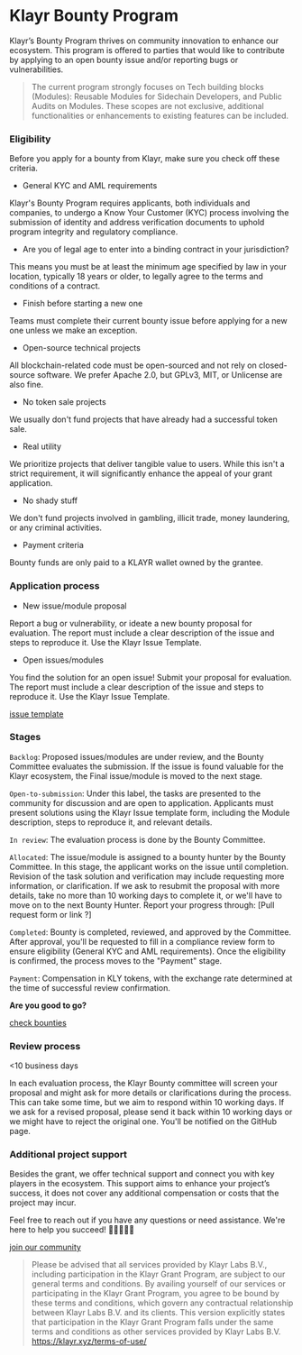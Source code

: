 # Klayr Bounty Program


Klayr’s Bounty Program thrives on community innovation to enhance our ecosystem. This program is offered to parties that would like to contribute by applying to an open bounty issue and/or reporting bugs or vulnerabilities. 

> The current program strongly focuses on Tech building blocks (Modules): Reusable Modules for Sidechain Developers, and Public Audits on Modules. These scopes are not exclusive, additional functionalities or enhancements to existing features can be included. 


### Eligibility
Before you apply for a bounty from Klayr, make sure you check off these criteria. 

- General KYC and AML requirements 

Klayr's Bounty Program requires applicants, both individuals and companies, to undergo a Know Your Customer (KYC) process involving the submission of identity and address verification documents to uphold program integrity and regulatory compliance.

- Are you of legal age to enter into a binding contract in your jurisdiction?
  
This means you must be at least the minimum age specified by law in your location, typically 18 years or older, to legally agree to the terms and conditions of a contract.

- Finish before starting a new one 

Teams must complete their current bounty issue before applying for a new one unless we make an exception.

- Open-source technical projects

All blockchain-related code must be open-sourced and not rely on closed-source software. We prefer Apache 2.0, but GPLv3, MIT, or Unlicense are also fine.

- No token sale projects 

We usually don't fund projects that have already had a successful token sale.

- Real utility

We prioritize projects that deliver tangible value to users. While this isn't a strict requirement, it will significantly enhance the appeal of your grant application.

- No shady stuff

We don't fund projects involved in gambling, illicit trade, money laundering, or any criminal activities.

- Payment criteria

Bounty funds are only paid to a KLAYR wallet owned by the grantee. 


### Application process

- New issue/module proposal
   
Report a bug or vulnerability, or ideate a new bounty proposal for evaluation. The report must include a clear description of the issue and steps to reproduce it. Use the Klayr Issue Template.

- Open issues/modules
   
You find the solution for an open issue! Submit your proposal for evaluation. The report must include a clear description of the issue and steps to reproduce it. Use the Klayr Issue Template.

[issue template](https://github.com/klayrHQ/klayr-module-registry/blob/main/.github/ISSUE_TEMPLATE/bounty-module-program-template.md)


### Stages

``Backlog``: Proposed issues/modules are under review, and the Bounty Committee evaluates the submission. If the issue is found valuable for the Klayr ecosystem, the Final issue/module is moved to the next stage. 

``Open-to-submission``: Under this label, the tasks are presented to the community for discussion and are open to application. Applicants must present solutions using the Klayr Issue template form, including the Module description, steps to reproduce it, and relevant details. 

``In review``: The evaluation process is done by the Bounty Committee. 

``Allocated``: The issue/module is assigned to a bounty hunter by the Bounty Committee. In this stage, the applicant works on the issue until completion. Revision of the task solution and verification may include requesting more information, or clarification. If we ask to resubmit the proposal with more details, take no more than 10 working days to complete it, or we'll have to move on to the next Bounty Hunter. Report your progress through: [Pull request form or link ?]

``Completed``: Bounty is completed, reviewed, and approved by the Committee. After approval, you'll be requested to fill in a compliance review form to ensure eligibility (General KYC and AML requirements). Once the eligibility is confirmed, the process moves to the "Payment" stage. 

``Payment``: Compensation in KLY tokens, with the exchange rate determined at the time of successful review confirmation.

**Are you good to go?** 

[check bounties](https://github.com/klayrHQ/klayr-module-registry/issues)


### Review process 

<10 business days

In each evaluation process, the Klayr Bounty committee will screen your proposal and might ask for more details or clarifications during the process. This can take some time, but we aim to respond within 10 working days. If we ask for a revised proposal, please send it back within 10 working days or we might have to reject the original one.
You'll be notified on the GitHub page. 



### Additional project support

Besides the grant, we offer technical support and connect you with key players in the ecosystem. This support aims to enhance your project’s success, it does not cover any additional compensation or costs that the project may incur.  

Feel free to reach out if you have any questions or need assistance. We're here to help you succeed! 💪💪🏼💪🏾

[join our community](https://discord.com/invite/fzJkAw9a5e)





> Please be advised that all services provided by Klayr Labs B.V., including participation in the Klayr Grant Program, are subject to our general terms and conditions. By availing yourself of our services or participating in the Klayr Grant Program, you agree to be bound by these terms and conditions, which govern any contractual relationship between Klayr Labs B.V. and its clients.
> This version explicitly states that participation in the Klayr Grant Program falls under the same terms and conditions as other services provided by Klayr Labs B.V.
> https://klayr.xyz/terms-of-use/
